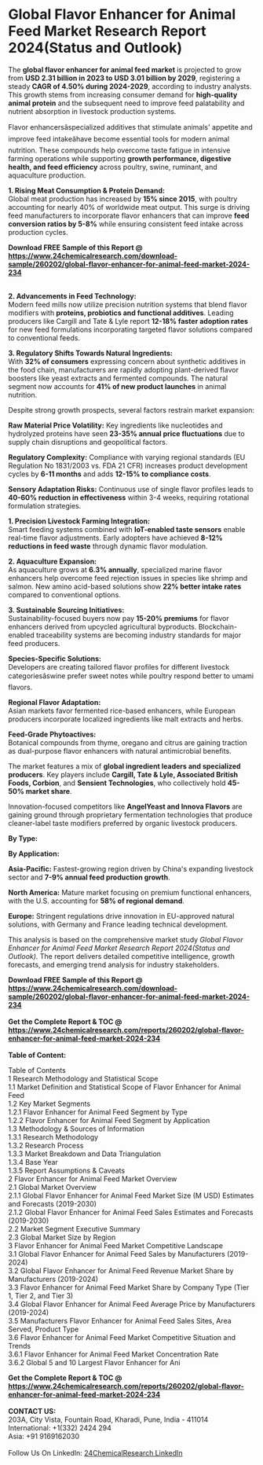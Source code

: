 <h1>Global Flavor Enhancer for Animal Feed Market Research Report 2024(Status and Outlook)</h1><p>The <strong>global flavor enhancer for animal feed market</strong> is projected to grow from <strong>USD 2.31 billion in 2023 to USD 3.01 billion by 2029</strong>, registering a steady <strong>CAGR of 4.50% during 2024-2029</strong>, according to industry analysts. This growth stems from increasing consumer demand for <strong>high-quality animal protein</strong> and the subsequent need to improve feed palatability and nutrient absorption in livestock production systems.</p><p>Flavor enhancersâspecialized additives that stimulate animals' appetite and improve feed intakeâhave become essential tools for modern animal nutrition. These compounds help overcome taste fatigue in intensive farming operations while supporting <strong>growth performance, digestive health, and feed efficiency</strong> across poultry, swine, ruminant, and aquaculture production.</p><p><strong>1. Rising Meat Consumption &amp; Protein Demand:</strong><br>
Global meat production has increased by <strong>15% since 2015</strong>, with poultry accounting for nearly 40% of worldwide meat output. This surge is driving feed manufacturers to incorporate flavor enhancers that can improve <strong>feed conversion ratios by 5-8%</strong> while ensuring consistent feed intake across production cycles.</p><div><b>Download FREE Sample of this Report @ 
            <a href="https://www.24chemicalresearch.com/download-sample/260202/global-flavor-enhancer-for-animal-feed-market-2024-234">
            https://www.24chemicalresearch.com/download-sample/260202/global-flavor-enhancer-for-animal-feed-market-2024-234</a></b></div><br><p><strong>2. Advancements in Feed Technology:</strong><br>
Modern feed mills now utilize precision nutrition systems that blend flavor modifiers with <strong>proteins, probiotics and functional additives</strong>. Leading producers like Cargill and Tate &amp; Lyle report <strong>12-18% faster adoption rates</strong> for new feed formulations incorporating targeted flavor solutions compared to conventional feeds.</p><p><strong>3. Regulatory Shifts Towards Natural Ingredients:</strong><br>
With <strong>32% of consumers</strong> expressing concern about synthetic additives in the food chain, manufacturers are rapidly adopting plant-derived flavor boosters like yeast extracts and fermented compounds. The natural segment now accounts for <strong>41% of new product launches</strong> in animal nutrition.</p><p>Despite strong growth prospects, several factors restrain market expansion:</p><p><strong>Raw Material Price Volatility:</strong> Key ingredients like nucleotides and hydrolyzed proteins have seen <strong>23-35% annual price fluctuations</strong> due to supply chain disruptions and geopolitical factors.</p><p><strong>Regulatory Complexity:</strong> Compliance with varying regional standards (EU Regulation No 1831/2003 vs. FDA 21 CFR) increases product development cycles by <strong>6-11 months</strong> and adds <strong>12-15% to compliance costs</strong>.</p><p><strong>Sensory Adaptation Risks:</strong> Continuous use of single flavor profiles leads to <strong>40-60% reduction in effectiveness</strong> within 3-4 weeks, requiring rotational formulation strategies.</p><p><strong>1. Precision Livestock Farming Integration:</strong><br>
Smart feeding systems combined with <strong>IoT-enabled taste sensors</strong> enable real-time flavor adjustments. Early adopters have achieved <strong>8-12% reductions in feed waste</strong> through dynamic flavor modulation.</p><p><strong>2. Aquaculture Expansion:</strong><br>
As aquaculture grows at <strong>6.3% annually</strong>, specialized marine flavor enhancers help overcome feed rejection issues in species like shrimp and salmon. New amino acid-based solutions show <strong>22% better intake rates</strong> compared to conventional options.</p><p><strong>3. Sustainable Sourcing Initiatives:</strong><br>
Sustainability-focused buyers now pay <strong>15-20% premiums</strong> for flavor enhancers derived from upcycled agricultural byproducts. Blockchain-enabled traceability systems are becoming industry standards for major feed producers.</p><p><strong>Species-Specific Solutions:</strong><br>
	Developers are creating tailored flavor profiles for different livestock categoriesâswine prefer sweet notes while poultry respond better to umami flavors.</p><p><strong>Regional Flavor Adaptation:</strong><br>
	Asian markets favor fermented rice-based enhancers, while European producers incorporate localized ingredients like malt extracts and herbs.</p><p><strong>Feed-Grade Phytoactives:</strong><br>
	Botanical compounds from thyme, oregano and citrus are gaining traction as dual-purpose flavor enhancers with natural antimicrobial benefits.</p><p>The market features a mix of <strong>global ingredient leaders and specialized producers</strong>. Key players include <strong>Cargill, Tate &amp; Lyle, Associated British Foods, Corbion</strong>, and <strong>Sensient Technologies</strong>, who collectively hold <strong>45-50% market share</strong>.</p><p>Innovation-focused competitors like <strong>AngelYeast and Innova Flavors</strong> are gaining ground through proprietary fermentation technologies that produce cleaner-label taste modifiers preferred by organic livestock producers.</p><p><strong>By Type:</strong></p><p><strong>By Application:</strong></p><p><strong>Asia-Pacific:</strong> Fastest-growing region driven by China's expanding livestock sector and <strong>7-9% annual feed production growth</strong>.</p><p><strong>North America:</strong> Mature market focusing on premium functional enhancers, with the U.S. accounting for <strong>58% of regional demand</strong>.</p><p><strong>Europe:</strong> Stringent regulations drive innovation in EU-approved natural solutions, with Germany and France leading technical development.</p><p>This analysis is based on the comprehensive market study <em>Global Flavor Enhancer for Animal Feed Market Research Report 2024(Status and Outlook)</em>. The report delivers detailed competitive intelligence, growth forecasts, and emerging trend analysis for industry stakeholders.</p><div><b>Download FREE Sample of this Report @ 
            <a href="https://www.24chemicalresearch.com/download-sample/260202/global-flavor-enhancer-for-animal-feed-market-2024-234">
            https://www.24chemicalresearch.com/download-sample/260202/global-flavor-enhancer-for-animal-feed-market-2024-234</a></b></div><br><div><b>Get the Complete Report & TOC @ 
            <a href="https://www.24chemicalresearch.com/reports/260202/global-flavor-enhancer-for-animal-feed-market-2024-234">
            https://www.24chemicalresearch.com/reports/260202/global-flavor-enhancer-for-animal-feed-market-2024-234</a></b></div><br>
            <b>Table of Content:</b><p>Table of Contents<br />
1 Research Methodology and Statistical Scope<br />
1.1 Market Definition and Statistical Scope of Flavor Enhancer for Animal Feed<br />
1.2 Key Market Segments<br />
1.2.1 Flavor Enhancer for Animal Feed Segment by Type<br />
1.2.2 Flavor Enhancer for Animal Feed Segment by Application<br />
1.3 Methodology & Sources of Information<br />
1.3.1 Research Methodology<br />
1.3.2 Research Process<br />
1.3.3 Market Breakdown and Data Triangulation<br />
1.3.4 Base Year<br />
1.3.5 Report Assumptions & Caveats<br />
2 Flavor Enhancer for Animal Feed Market Overview<br />
2.1 Global Market Overview<br />
2.1.1 Global Flavor Enhancer for Animal Feed Market Size (M USD) Estimates and Forecasts (2019-2030)<br />
2.1.2 Global Flavor Enhancer for Animal Feed Sales Estimates and Forecasts (2019-2030)<br />
2.2 Market Segment Executive Summary<br />
2.3 Global Market Size by Region<br />
3 Flavor Enhancer for Animal Feed Market Competitive Landscape<br />
3.1 Global Flavor Enhancer for Animal Feed Sales by Manufacturers (2019-2024)<br />
3.2 Global Flavor Enhancer for Animal Feed Revenue Market Share by Manufacturers (2019-2024)<br />
3.3 Flavor Enhancer for Animal Feed Market Share by Company Type (Tier 1, Tier 2, and Tier 3)<br />
3.4 Global Flavor Enhancer for Animal Feed Average Price by Manufacturers (2019-2024)<br />
3.5 Manufacturers Flavor Enhancer for Animal Feed Sales Sites, Area Served, Product Type<br />
3.6 Flavor Enhancer for Animal Feed Market Competitive Situation and Trends<br />
3.6.1 Flavor Enhancer for Animal Feed Market Concentration Rate<br />
3.6.2 Global 5 and 10 Largest Flavor Enhancer for Ani</p><div><b>Get the Complete Report & TOC @ 
            <a href="https://www.24chemicalresearch.com/reports/260202/global-flavor-enhancer-for-animal-feed-market-2024-234">
            https://www.24chemicalresearch.com/reports/260202/global-flavor-enhancer-for-animal-feed-market-2024-234</a></b></div><br><b>CONTACT US:</b><br>
            203A, City Vista, Fountain Road, Kharadi, Pune, India - 411014<br>
            International: +1(332) 2424 294<br>
            Asia: +91 9169162030 <br><br>
            Follow Us On LinkedIn: <a href="https://www.linkedin.com/company/24chemicalresearch/">24ChemicalResearch LinkedIn</a>